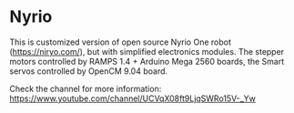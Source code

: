 # Nyrio

This is customized version of open source Nyrio One robot (https://niryo.com/), but with simplified electronics modules.
The stepper motors controlled by RAMPS 1.4 + Arduino Mega 2560 boards, the Smart servos controlled by OpenCM 9.04 board.

Check the channel for more information:
https://www.youtube.com/channel/UCVqX08ft9LjqSWRo15V-_Yw
